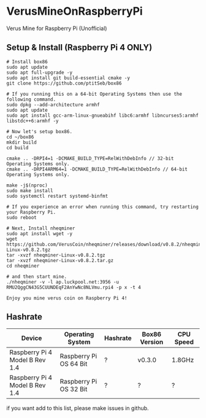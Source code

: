 # VerusMineOnRaspberryPi
Verus Mine for Raspberry Pi (Unofficial)

## Setup & Install (Raspberry Pi 4 ONLY)
```
# Install box86
sudo apt update
sudo apt full-upgrade -y
sudo apt install git build-essential cmake -y
git clone https://github.com/ptitSeb/box86

# If you running this on a 64-bit Operating Systems then use the following command.
sudo dpkg --add-architecture armhf
sudo apt update
sudo apt install gcc-arm-linux-gnueabihf libc6:armhf libncurses5:armhf libstdc++6:armhf -y

# Now let's setup box86.
cd ~/box86
mkdir build
cd build

cmake .. -DRPI4=1 -DCMAKE_BUILD_TYPE=RelWithDebInfo // 32-bit Operating Systems only.
cmake .. -DRPI4ARM64=1 -DCMAKE_BUILD_TYPE=RelWithDebInfo // 64-bit Operating Systems only.

make -j$(nproc)
sudo make install
sudo systemctl restart systemd-binfmt

# If you experience an error when running this command, try restarting your Raspberry Pi.
sudo reboot

# Next, Install nheqminer
sudo apt install wget -y
wget https://github.com/VerusCoin/nheqminer/releases/download/v0.8.2/nheqminer-Linux-v0.8.2.tgz
tar -xvzf nheqminer-Linux-v0.8.2.tgz
tar -xvzf nheqminer-Linux-v0.8.2.tar.gz
cd nheqminer

# and then start mine.
./nheqminer -v -l ap.luckpool.net:3956 -u RMU2QggCN43G5CUUNDEqF2AnYwNc8NLVmu.rpi4 -p x -t 4

Enjoy you mine verus coin on Raspberry Pi 4!
```

## Hashrate
| Device                          | Operating System         | Hashrate | Box86 Version | CPU Speed |
| ------------------------------- | ------------------------ | -------- | ------------- | --------- |
| Raspberry Pi 4 Model B Rev 1.4  | Raspberry Pi OS 64 Bit   | ?        | v0.3.0        | 1.8GHz    |
| Raspberry Pi 4 Model B Rev 1.4  | Raspberry Pi OS 32 Bit   | ?        | ?             | ?         |

if you want add to this list, please make issues in github.
